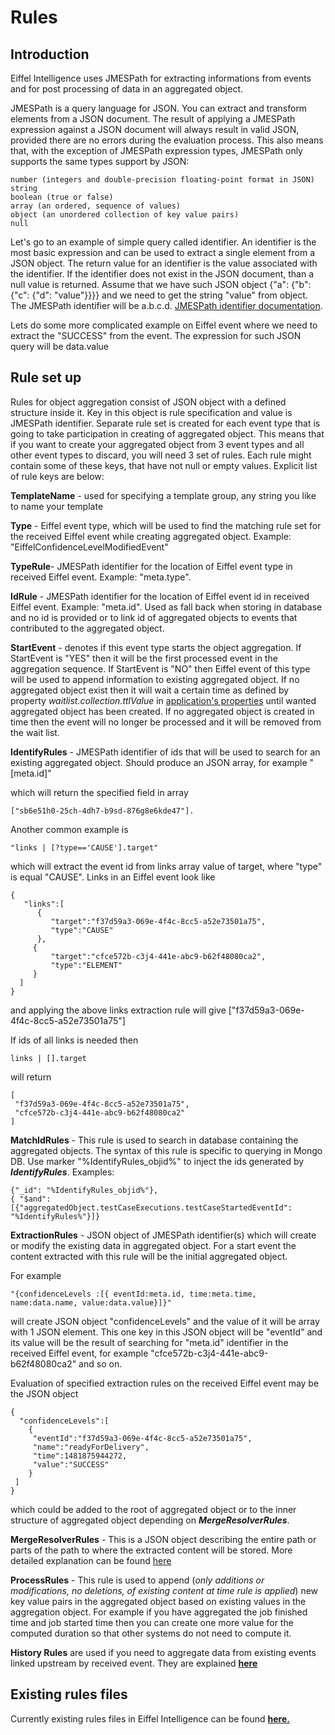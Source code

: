 # Rules

## Introduction
Eiffel Intelligence uses JMESPath for extracting informations from events and 
for post processing of data in an aggregated object.

JMESPath is a query language for JSON. You can extract and transform elements 
from a JSON document. The result of applying a JMESPath expression against a 
JSON document will always result in valid JSON, provided there are no errors 
during the evaluation process. This also means that, with the exception of 
JMESPath expression types, JMESPath only supports the same types support by 
JSON:

    number (integers and double-precision floating-point format in JSON)
    string
    boolean (true or false)
    array (an ordered, sequence of values)
    object (an unordered collection of key value pairs)
    null

Let's go to an example of simple query called identifier. An identifier is the 
most basic expression and can be used to extract a single element from a JSON 
object. The return value for an identifier is the value associated with the 
identifier. If the identifier does not exist in the JSON document, than a null 
value is returned. Assume that we have such JSON object 
{"a": {"b": {"c": {"d": "value"}}}} and we need to get the string "value" from 
object. The JMESPath identifier will be a.b.c.d. [JMESPath identifier documentation](http://jmespath.org/specification.html#identifiers).

Lets do some more complicated example on Eiffel event where we need to extract 
the "SUCCESS" from the event. The expression for such JSON query will be 
data.value

## Rule set up

Rules for object aggregation consist of JSON object with a defined structure 
inside it. Key in this object is rule specification and value is JMESPath 
identifier. Separate rule set is created for each event type that is going to 
take participation in creating of aggregated object. This means that if you 
want to create your aggregated object from 3 event types and all other event 
types to discard, you will need 3 set of rules. Each rule might contain some of 
these keys, that have not null or empty values. Explicit list of rule keys are 
below:

**TemplateName** - used for specifying a template group, any string you like to 
name your template

**Type** - Eiffel event type, which will be used to find the matching rule set 
for the received Eiffel event while creating aggregated object. Example: 
"EiffelConfidenceLevelModifiedEvent"

**TypeRule**- JMESPath identifier for the location of Eiffel event type in 
received Eiffel event. Example: "meta.type".

**IdRule** - JMESPath identifier for the location of Eiffel event id in 
received Eiffel event. Example: "meta.id". Used as fall back when storing in 
database and no id is provided or to link id of aggregated objects to events 
that contributed to the aggregated object.

**StartEvent** - denotes if this event type starts the object aggregation. If 
StartEvent is "YES" then it will be the first processed event in the aggregation 
sequence. If StartEvent is "NO" then Eiffel event of this type will be used to 
append information to existing aggregated object. If no aggregated object exist 
then it will wait a certain time as defined by property
 _waitlist.collection.ttlValue_ in [application's properties](https://github.com/Ericsson/eiffel-intelligence/blob/master/src/main/resources/application.properties) 
 until wanted aggregated object has been created. If no aggregated object is 
 created in time then the event will no longer be processed and it will be 
 removed from the wait list.

**IdentifyRules** - JMESPath identifier of ids that will be used to search for 
an existing aggregated object. Should produce an JSON array, for example 
    "[meta.id]" 

which will return the specified field in array 

    ["sb6e51h0-25ch-4dh7-b9sd-876g8e6kde47"]. 

Another common example is 

    "links | [?type=='CAUSE'].target"

 which will extract the event id from links array value of target, where "type" 
 is equal "CAUSE". Links in an Eiffel event look like 

    {
       "links":[
          {
             "target":"f37d59a3-069e-4f4c-8cc5-a52e73501a75",
             "type":"CAUSE"
          },
         {
             "target":"cfce572b-c3j4-441e-abc9-b62f48080ca2",
             "type":"ELEMENT"
         }
      ]
    }

and applying the above links extraction rule will give ["f37d59a3-069e-4f4c-8cc5-a52e73501a75"]

If ids of all links is needed then
   
    links | [].target

will return
 
    [
     "f37d59a3-069e-4f4c-8cc5-a52e73501a75",
     "cfce572b-c3j4-441e-abc9-b62f48080ca2"
    ]

**MatchIdRules** - This rule is used to search in database containing the 
aggregated objects. The syntax of this rule is specific to querying in Mongo DB. 
Use marker "%IdentifyRules_objid%" to inject the ids generated by 
**_IdentifyRules_**. Examples: 

    {"_id": "%IdentifyRules_objid%"}, 
    { "$and": [{"aggregatedObject.testCaseExecutions.testCaseStartedEventId": "%IdentifyRules%"}]}

**ExtractionRules** - JSON object of JMESPath identifier(s) which will create 
or modify the existing data in aggregated object. For a start event the content 
extracted with this rule will be the initial aggregated object. 

For example 

    "{confidenceLevels :[{ eventId:meta.id, time:meta.time, name:data.name, value:data.value}]}" 

will create JSON object "confidenceLevels" and the value of it will be array 
with 1 JSON element. This one key in this JSON object will be "eventId" and its 
value will be the result of searching for "meta.id" identifier in the received 
Eiffel event, for example "cfce572b-c3j4-441e-abc9-b62f48080ca2" and so on. 

Evaluation of specified extraction rules on the received Eiffel event may be 
the JSON object 

    {
      "confidenceLevels":[
        {
         "eventId":"f37d59a3-069e-4f4c-8cc5-a52e73501a75",
         "name":"readyForDelivery",
         "time":1481875944272,
         "value":"SUCCESS"
        }
     ]
    } 

which could be added to the root of aggregated object or to the inner structure 
of aggregated object depending on **_MergeResolverRules_**.

**MergeResolverRules** - This is a JSON object describing the entire path or 
parts of the path to where the extracted content will be stored. More detailed 
explanation can be found [here](https://github.com/eiffel-community/eiffel-intelligence/blob/master/wiki/markdown/MergeResolverRules.md)

**ProcessRules** - This rule is used to append (_only additions or modifications, 
no deletions, of existing content at time rule is applied_) new key value pairs 
in the aggregated object based on existing values in the aggregation object. 
For example if you have aggregated the job finished time and job started time 
then you can create one more value for the computed duration so that other 
systems do not need to compute it.

**History Rules** are used if you need to aggregate data from existing events 
linked upstream by received event. They are explained [**here**](https://github.com/eiffel-community/eiffel-intelligence/blob/master/wiki/markdown/History-rules.md)

## Existing rules files

Currently existing rules files in Eiffel Intelligence can be found [**here.**](https://github.com/Ericsson/eiffel-intelligence/tree/master/src/main/resources)
